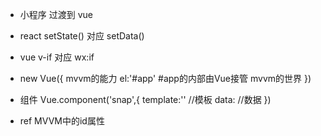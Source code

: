 - 小程序 过渡到 vue

- react setState() 对应 setData()

- vue   v-if 对应  wx:if 

- new Vue({         mvvm的能力
    el:'#app'       #app的内部由Vue接管 mvvm的世界
})

- 组件  Vue.component('snap',{
            template:''     //模板
            data:           //数据
        })

- ref  MVVM中的id属性